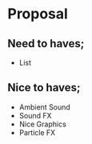 # Proposal

## Need to haves;

* List

## Nice to haves;

* Ambient Sound
* Sound FX
* Nice Graphics
* Particle FX
